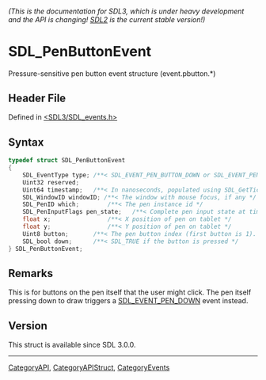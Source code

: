 ###### (This is the documentation for SDL3, which is under heavy development and the API is changing! [SDL2](https://wiki.libsdl.org/SDL2/) is the current stable version!)
# SDL_PenButtonEvent

Pressure-sensitive pen button event structure (event.pbutton.*)

## Header File

Defined in [<SDL3/SDL_events.h>](https://github.com/libsdl-org/SDL/blob/main/include/SDL3/SDL_events.h)

## Syntax

```c
typedef struct SDL_PenButtonEvent
{
    SDL_EventType type; /**< SDL_EVENT_PEN_BUTTON_DOWN or SDL_EVENT_PEN_BUTTON_UP */
    Uint32 reserved;
    Uint64 timestamp;   /**< In nanoseconds, populated using SDL_GetTicksNS() */
    SDL_WindowID windowID; /**< The window with mouse focus, if any */
    SDL_PenID which;        /**< The pen instance id */
    SDL_PenInputFlags pen_state;   /**< Complete pen input state at time of event */
    float x;                /**< X position of pen on tablet */
    float y;                /**< Y position of pen on tablet */
    Uint8 button;       /**< The pen button index (first button is 1). */
    SDL_bool down;      /**< SDL_TRUE if the button is pressed */
} SDL_PenButtonEvent;
```

## Remarks

This is for buttons on the pen itself that the user might click. The pen
itself pressing down to draw triggers a
[SDL_EVENT_PEN_DOWN](SDL_EVENT_PEN_DOWN) event instead.

## Version

This struct is available since SDL 3.0.0.

----
[CategoryAPI](CategoryAPI), [CategoryAPIStruct](CategoryAPIStruct), [CategoryEvents](CategoryEvents)

